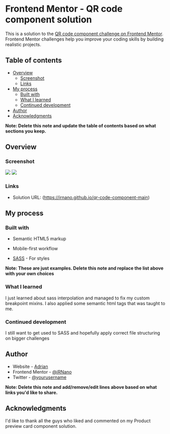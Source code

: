 # Frontend Mentor - QR code component solution

This is a solution to the [QR code component challenge on Frontend Mentor](https://www.frontendmentor.io/challenges/qr-code-component-iux_sIO_H). Frontend Mentor challenges help you improve your coding skills by building realistic projects.

## Table of contents

- [Overview](#overview)
  - [Screenshot](#screenshot)
  - [Links](#links)
- [My process](#my-process)
  - [Built with](#built-with)
  - [What I learned](#what-i-learned)
  - [Continued development](#continued-development)
- [Author](#author)
- [Acknowledgments](#acknowledgments)

**Note: Delete this note and update the table of contents based on what sections you keep.**

## Overview

### Screenshot

![](./qr-code-component-main-desktop.jpg)
![](./qr-code-component-main-mobile.jpg)

### Links

- Solution URL: (https://irnano.github.io/qr-code-component-main)

## My process

### Built with

- Semantic HTML5 markup

- Mobile-first workflow
- [SASS](https://sass-lang.com/) - For styles

**Note: These are just examples. Delete this note and replace the list above with your own choices**

### What I learned

I just learned about sass interpolation and managed to fix my custom breakpoint mixins. I also applied some semantic html tags that was taught to me.

### Continued development

I still want to get used to SASS and hopefully apply correct file structuring on bigger challenges

## Author

- Website - [Adrian](https://avaldepenas.vercel.app)
- Frontend Mentor - [@iRNano](https://www.frontendmentor.io/profile/iRNano)
- Twitter - [@yourusername](https://www.twitter.com/yourusername)

**Note: Delete this note and add/remove/edit lines above based on what links you'd like to share.**

## Acknowledgments

I'd like to thank all the guys who liked and commented on my Product preview card component solution.
